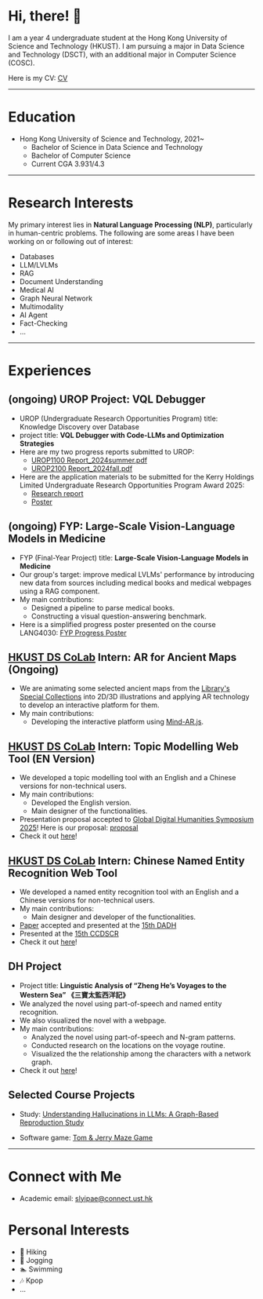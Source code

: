# Hi, there! 👋

I am a year 4 undergraduate student at the Hong Kong University of Science and Technology (HKUST). I am pursuing a major in Data Science and Technology (DSCT), with an additional major in Computer Science (COSC).

Here is my CV: [CV](https://slyipae1.github.io/files/CV.pdf)

---

# Education
- Hong Kong University of Science and Technology, 2021~
  - Bachelor of Science in Data Science and Technology
  - Bachelor of Computer Science
  - Current CGA 3.931/4.3

---

# Research Interests
My primary interest lies in **Natural Language Processing (NLP)**, particularly in human-centric problems. The following are some areas I have been working on or following out of interest:
- Databases
- LLM/LVLMs
- RAG
- Document Understanding
- Medical AI 
- Graph Neural Network
- Multimodality
- AI Agent
- Fact-Checking
- ...

---

# Experiences
## (ongoing) UROP Project: VQL Debugger
- UROP (Undergraduate Research Opportunities Program) title: Knowledge Discovery over Database
- project title: **VQL Debugger with Code-LLMs and Optimization Strategies**
- Here are my two progress reports submitted to UROP:
    - [UROP1100 Report_2024summer.pdf](https://slyipae1.github.io/files/UROP1100_Report_2024summer.pdf)
    - [UROP2100 Report_2024fall.pdf](https://slyipae1.github.io/files/UROP2100_Report_2024fall.pdf)
- Here are the application materials to be submitted for the Kerry Holdings Limited Undergraduate Research Opportunities Program Award 2025:
  - [Research report](https://slyipae1.github.io/files/UROP_Award_Report.pdf)
  - [Poster](https://slyipae1.github.io/files/UROP_Award_Poster.PNG)

## (ongoing) FYP: Large-Scale Vision-Language Models in Medicine
- FYP (Final-Year Project) title: **Large-Scale Vision-Language Models in Medicine**
- Our group's target: improve medical LVLMs' performance by introducing new data from sources including medical books and medical webpages using a RAG component.
- My main contributions: 
  - Designed a pipeline to parse medical books.
  - Constructing a visual question-answering benchmark.
- Here is a simplified progress poster presented on the course LANG4030: [FYP Progress Poster](https://slyipae1.github.io/files/FYP_Progress_Poster.png)

## [HKUST DS CoLab](https://library.hkust.edu.hk/ds/ds-colab/) Intern: AR for Ancient Maps (Ongoing)
- We are animating some selected ancient maps from the [Library's Special Collections](https://lbezone.hkust.edu.hk/rse/) into 2D/3D illustrations and applying AR technology to develop an interactive platform for them.
- My main contributions: 
  - Developing the interactive platform using [Mind-AR.js](https://github.com/hiukim/mind-ar-js).


## [HKUST DS CoLab](https://library.hkust.edu.hk/ds/ds-colab/) Intern: Topic Modelling Web Tool (EN Version)
- We developed a topic modelling tool with an English and a Chinese versions for non-technical users.
- My main contributions:
  - Developed the English version.
  - Main designer of the functionalities.
- Presentation proposal accepted to [Global Digital Humanities Symposium 2025](https://msuglobaldh.org/)! Here is our proposal: [proposal](https://msuglobaldh.org/abstracts#yip-wang)
- Check it out [here](https://library.hkust.edu.hk/ds/project/p003/)!


## [HKUST DS CoLab](https://library.hkust.edu.hk/ds/ds-colab/) Intern: Chinese Named Entity Recognition Web Tool
- We developed a named entity recognition tool with an English and a Chinese versions for non-technical users.
- My main contributions:
  - Main designer and developer of the functionalities.
- [Paper](http://slyip.github.io/files/DADH2024_paper_HKUST_FINAL_20241024.pdf) accepted and presented at the [15th DADH](https://sites.google.com/view/dadh2024/)
- Presented at the [15th CCDSCR](https://www.hkpl.gov.hk/tc/extension-activities/ccdscr2024/main-page.html)
- Check it out [here](https://library.hkust.edu.hk/ds/project/p001/)!


## DH Project
- Project title: **Linguistic Analysis of “Zheng He’s Voyages to the Western Sea” 《三寶太監西洋記》**
- We analyzed the novel using part-of-speech and named entity recognition. 
- We also visualized the novel with a webpage. 
- My main contributions:
  - Analyzed the novel using part-of-speech and N-gram patterns.
  - Conducted research on the locations on the voyage routine.
  - Visualized the the relationship among the characters with a network graph.
- Check it out [here](https://digitalhumanities.hkust.edu.hk/sanbao-zhenghe-voyages/)!

## Selected Course Projects
- Study: [Understanding Hallucinations in LLMs: A Graph-Based Reproduction Study](https://github.com/slyipae1/COMP4222-Course-Project)

- Software game: [Tom & Jerry Maze Game](https://github.com/charlieop/Comp3111F23G05)

---

# Connect with Me
- Academic email: slyipae@connect.ust.hk

# Personal Interests
- 🥾 Hiking
- 🏃 Jogging
- 🏊 Swimming
- 🎶 Kpop
- ...